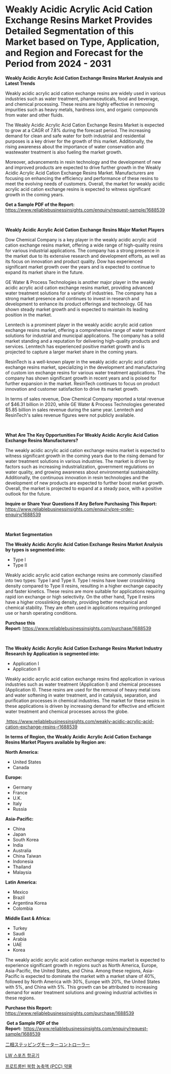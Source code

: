 <p><h1>Weakly Acidic Acrylic Acid Cation Exchange Resins Market Provides Detailed Segmentation of this Market based on Type, Application, and Region and Forecast for the Period from 2024 - 2031</h1></p><p><strong>Weakly Acidic Acrylic Acid Cation Exchange Resins Market Analysis and Latest Trends</strong></p>
<p><p>Weakly acidic acrylic acid cation exchange resins are widely used in various industries such as water treatment, pharmaceuticals, food and beverage, and chemical processing. These resins are highly effective in removing impurities such as heavy metals, hardness ions, and organic compounds from water and other fluids.</p><p>The Weakly Acidic Acrylic Acid Cation Exchange Resins Market is expected to grow at a CAGR of 7.8% during the forecast period. The increasing demand for clean and safe water for both industrial and residential purposes is a key driver for the growth of this market. Additionally, the rising awareness about the importance of water conservation and wastewater treatment is also fueling the market growth.</p><p>Moreover, advancements in resin technology and the development of new and improved products are expected to drive further growth in the Weakly Acidic Acrylic Acid Cation Exchange Resins Market. Manufacturers are focusing on enhancing the efficiency and performance of these resins to meet the evolving needs of customers. Overall, the market for weakly acidic acrylic acid cation exchange resins is expected to witness significant growth in the coming years.</p></p>
<p><strong>Get a Sample PDF of the Report:&nbsp;</strong> <a href="https://www.reliablebusinessinsights.com/enquiry/request-sample/1688539">https://www.reliablebusinessinsights.com/enquiry/request-sample/1688539</a></p>
<p>&nbsp;</p>
<p><strong>Weakly Acidic Acrylic Acid Cation Exchange Resins Major Market Players</strong></p>
<p><p>Dow Chemical Company is a key player in the weakly acidic acrylic acid cation exchange resins market, offering a wide range of high-quality resins for various industrial applications. The company has a strong presence in the market due to its extensive research and development efforts, as well as its focus on innovation and product quality. Dow has experienced significant market growth over the years and is expected to continue to expand its market share in the future.</p><p>GE Water & Process Technologies is another major player in the weakly acidic acrylic acid cation exchange resins market, providing advanced water treatment solutions for a variety of industries. The company has a strong market presence and continues to invest in research and development to enhance its product offerings and technology. GE has shown steady market growth and is expected to maintain its leading position in the market.</p><p>Lenntech is a prominent player in the weakly acidic acrylic acid cation exchange resins market, offering a comprehensive range of water treatment solutions for industrial and municipal applications. The company has a solid market standing and a reputation for delivering high-quality products and services. Lenntech has experienced positive market growth and is projected to capture a larger market share in the coming years.</p><p>ResinTech is a well-known player in the weakly acidic acrylic acid cation exchange resins market, specializing in the development and manufacturing of custom ion exchange resins for various water treatment applications. The company has shown significant growth in recent years and is poised for further expansion in the market. ResinTech continues to focus on product innovation and customer satisfaction to drive its market growth.</p><p>In terms of sales revenue, Dow Chemical Company reported a total revenue of $46.31 billion in 2020, while GE Water & Process Technologies generated $5.85 billion in sales revenue during the same year. Lenntech and ResinTech's sales revenue figures were not publicly available.</p></p>
<p>&nbsp;</p>
<p><strong>What Are The Key Opportunities For Weakly Acidic Acrylic Acid Cation Exchange Resins Manufacturers?</strong></p>
<p><p>The weakly acidic acrylic acid cation exchange resins market is expected to witness significant growth in the coming years due to the rising demand for water treatment solutions in various industries. The market is driven by factors such as increasing industrialization, government regulations on water quality, and growing awareness about environmental sustainability. Additionally, the continuous innovation in resin technologies and the development of new products are expected to further boost market growth. Overall, the market is projected to expand at a steady pace, with a positive outlook for the future.</p></p>
<p><strong>Inquire or Share Your Questions If Any Before Purchasing This Report:</strong> <a href="https://www.reliablebusinessinsights.com/enquiry/pre-order-enquiry/1688539">https://www.reliablebusinessinsights.com/enquiry/pre-order-enquiry/1688539</a></p>
<p>&nbsp;</p>
<p><strong>Market Segmentation</strong></p>
<p><strong>The Weakly Acidic Acrylic Acid Cation Exchange Resins Market Analysis by types is segmented into:</strong></p>
<p><ul><li>Type I</li><li>Type II</li></ul></p>
<p><p>Weakly acidic acrylic acid cation exchange resins are commonly classified into two types: Type I and Type II. Type I resins have lower crosslinking density compared to Type II resins, resulting in a higher exchange capacity and faster kinetics. These resins are more suitable for applications requiring rapid ion exchange or high selectivity. On the other hand, Type II resins have a higher crosslinking density, providing better mechanical and chemical stability. They are often used in applications requiring prolonged use or harsh operating conditions.</p></p>
<p><strong>Purchase this Report:&nbsp;</strong><a href="https://www.reliablebusinessinsights.com/purchase/1688539">https://www.reliablebusinessinsights.com/purchase/1688539</a></p>
<p>&nbsp;</p>
<p><strong>The Weakly Acidic Acrylic Acid Cation Exchange Resins Market Industry Research by Application is segmented into:</strong></p>
<p><ul><li>Application I</li><li>Application II</li></ul></p>
<p><p>Weakly acidic acrylic acid cation exchange resins find application in various industries such as water treatment (Application I) and chemical processes (Application II). These resins are used for the removal of heavy metal ions and water softening in water treatment, and in catalysis, separation, and purification processes in chemical industries. The market for these resins in these applications is driven by increasing demand for effective and efficient water treatment and chemical processes across the globe.</p></p>
<p><a href="https://www.reliablebusinessinsights.com/weakly-acidic-acrylic-acid-cation-exchange-resins-r1688539">&nbsp;https://www.reliablebusinessinsights.com/weakly-acidic-acrylic-acid-cation-exchange-resins-r1688539</a></p>
<p><strong>In terms of Region, the Weakly Acidic Acrylic Acid Cation Exchange Resins Market Players available by Region are:</strong></p>
<p>
    <p> <strong> North America: </strong>
        <ul>
            <li>United States</li>
            <li>Canada</li>
        </ul>
        </p> 
    <p> <strong> Europe: </strong>
        <ul>
            <li>Germany</li>
            <li>France</li>
            <li>U.K.</li>
            <li>Italy</li>
            <li>Russia</li>
        </ul>
        </p> 
    <p> <strong> Asia-Pacific: </strong>
        <ul>
            <li>China</li>
            <li>Japan</li>
            <li>South Korea</li>
            <li>India</li>
            <li>Australia</li>
            <li>China Taiwan</li>
            <li>Indonesia</li>
            <li>Thailand</li>
            <li>Malaysia</li>
        </ul>
        </p> 
    <p> <strong> Latin America: </strong>
        <ul>
            <li>Mexico</li>
            <li>Brazil</li>
            <li>Argentina Korea</li>
            <li>Colombia</li>
        </ul>
        </p> 
    <p> <strong> Middle East & Africa: </strong>
        <ul>
            <li>Turkey</li>
            <li>Saudi</li>
            <li>Arabia</li>
            <li>UAE</li>
            <li>Korea</li>
        </ul>
    </p>
    </p>
<p><p>The weakly acidic acrylic acid cation exchange resins market is expected to experience significant growth in regions such as North America, Europe, Asia-Pacific, the United States, and China. Among these regions, Asia-Pacific is expected to dominate the market with a market share of 40%, followed by North America with 30%, Europe with 20%, the United States with 5%, and China with 5%. This growth can be attributed to increasing demand for water treatment solutions and growing industrial activities in these regions.</p></p>
<p><strong>Purchase this Report: </strong><a href="https://www.reliablebusinessinsights.com/purchase/1688539">https://www.reliablebusinessinsights.com/purchase/1688539</a></p>
<p>&nbsp;<strong>Get a Sample PDF of the Report:&nbsp;&nbsp;</strong><a href="https://www.reliablebusinessinsights.com/enquiry/request-sample/1688539">https://www.reliablebusinessinsights.com/enquiry/request-sample/1688539</a></p>
<p><strong></strong></p>
<p><p><a href="https://medium.com/@effiesporer2023/two-phase-stepper-motor-controller%E5%B8%82%E5%A0%B4-%E5%B8%82%E5%A0%B4cagr-%E5%B8%82%E5%A0%B4%E5%8B%95%E5%90%91-%E3%81%8A%E3%82%88%E3%81%B3%E6%88%90%E9%95%B7%E6%88%A6%E7%95%A5%E3%81%AB%E9%96%A2%E3%81%99%E3%82%8B%E6%B4%9E%E5%AF%9F-da22240c447d">二相ステッピングモーターコントローラー</a></p><p><a href="https://medium.com/@ishacian.georges/lw-%EC%8A%A4%ED%8F%AC%EC%B8%A0-%EB%B9%84%ED%96%89%EA%B8%B0-%EC%8B%9C%EC%9E%A5-%EB%8F%99%ED%96%A5-%EB%B0%8F-%EC%8B%9C%EC%9E%A5-%EB%B6%84%EC%84%9D%EC%9D%80-2024%EB%85%84%EB%B6%80%ED%84%B0-2031%EB%85%84%EA%B9%8C%EC%A7%80-%EC%98%88%EC%83%81%EB%90%A9%EB%8B%88%EB%8B%A4-42f9934e3d05">LW 스포츠 항공기</a></p><p><a href="https://medium.com/@chancelesch/%ED%94%84%EB%A1%9C%ED%8A%B8%EB%A1%9C%EB%AF%BC-%EB%B3%B5%ED%95%A9-%EB%86%8D%EC%B6%95%EB%AC%BC-pcc-%EC%95%BD%EB%AC%BC-%EC%8B%9C%EC%9E%A5-%EC%9C%A0%ED%98%95-%EC%9D%91%EC%9A%A9-%EB%B0%8F-%EC%A7%80%EB%A6%AC%EC%97%90-%EB%8C%80%ED%95%9C-%ED%8F%AC%EA%B4%84%EC%A0%81-%ED%8F%89%EA%B0%80-9fab02a17518">프로트롬빈 복합 농축액 (PCC) 약물</a></p></p>